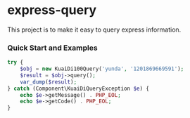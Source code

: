 # express-query

This project is to make it easy to query express information.

### Quick Start and Examples

```php
try {
    $obj = new KuaiDi100Query('yunda', '1201869669591');
    $result = $obj->query();
    var_dump($result);
} catch (Component\KuaiDiQueryException $e) {
    echo $e->getMessage() . PHP_EOL;
    echo $e->getCode() . PHP_EOL;
}
```


